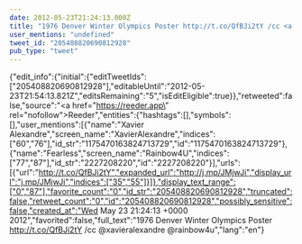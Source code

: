 ```yaml
---
date: 2012-05-23T21:24:13.000Z
title: "1976 Denver Winter Olympics Poster http://t.co/QfBJi2tY /cc <a href='http://twitter.com/xavieralexandre'>@xavieralexandre</a> <a href='http://twitter.com/rainbow4u'>@rainbow4u</a>″"
user_mentions: "undefined"
tweet_id: "205408820690812928"
pub_type: "tweet"
---
```

{"edit_info":{"initial":{"editTweetIds":["205408820690812928"],"editableUntil":"2012-05-23T21:54:13.821Z","editsRemaining":"5","isEditEligible":true}},"retweeted":false,"source":"<a href=\"https://reeder.app\" rel=\"nofollow\">Reeder</a>","entities":{"hashtags":[],"symbols":[],"user_mentions":[{"name":"Xavier Alexandre","screen_name":"XavierAlexandre","indices":["60","76"],"id_str":"1175470163824713729","id":"1175470163824713729"},{"name":"Fearless","screen_name":"Rainbow4U","indices":["77","87"],"id_str":"2227208220","id":"2227208220"}],"urls":[{"url":"http://t.co/QfBJi2tY","expanded_url":"http://j.mp/JMjwJi","display_url":"j.mp/JMjwJi","indices":["35","55"]}]},"display_text_range":["0","87"],"favorite_count":"0","id_str":"205408820690812928","truncated":false,"retweet_count":"0","id":"205408820690812928","possibly_sensitive":false,"created_at":"Wed May 23 21:24:13 +0000 2012","favorited":false,"full_text":"1976 Denver Winter Olympics Poster http://t.co/QfBJi2tY /cc @xavieralexandre @rainbow4u","lang":"en"}
